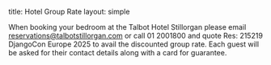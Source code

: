 title: Hotel Group Rate
layout: simple


When booking your bedroom at the Talbot Hotel Stillorgan please email <a href="mailto:reservations@talbotstillorgan.com" class="pages-links">reservations@talbotstillorgan.com</a> or call 01 2001800 and quote Res: 215219 DjangoCon Europe 2025 to avail the discounted group rate. Each guest will be asked for their contact details along with a card for guarantee.